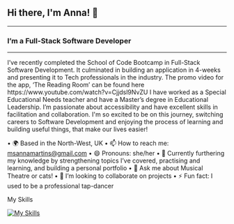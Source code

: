 ## Hi there, I'm Anna! 👋
---
### I’m a Full-Stack Software Developer
---
<p>I’ve recently completed the School of Code Bootcamp in Full-Stack Software Development. It culminated in building an application in 4-weeks and presenting it to Tech professionals in the industry. The promo video for the app, ‘The Reading Room’ can be found here https://www.youtube.com/watch?v=Cjjdsl9NvZU 
  I have worked as a Special Educational Needs teacher and have a Master’s degree in Educational Leadership. I’m passionate about accessibility and have excellent skills in facilitation and collaboration. 
  I'm so excited to be on this journey, switching careers to Software Development and enjoying the process of learning and building useful things, that make our lives easier!
</p>


•	🌍 Based in the North-West, UK
•	📫 How to reach me: msannamartins@gmail.com
• 😄 Pronouns: she/her
•	🧠 Currently furthering my knowledge by strengthening topics I’ve covered, practising and learning, and building a personal portfolio
• 💬 Ask me about Musical Theatre or cats! 
• 👯 I’m looking to collaborate on projects 
• ⚡ Fun fact: I used to be a professional tap-dancer

My Skills

[![My Skills](https://skillicons.dev/icons?i=js,html,css,express,figma,git,github,jest,nodejs,postgres,react,supabase,ts,vercel&perline=20)](https://skillicons.dev)

